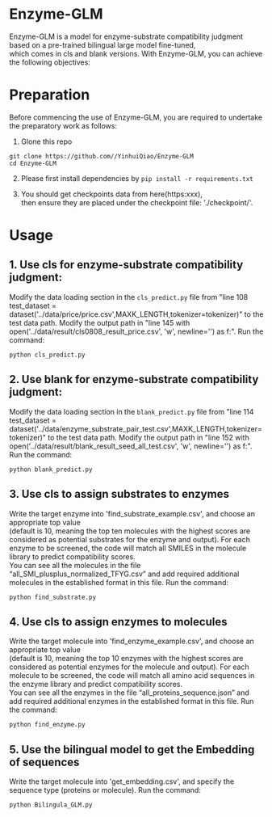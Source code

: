 # Enzyme-GLM   
Enzyme-GLM is a model for enzyme-substrate compatibility judgment based on a pre-trained bilingual large model fine-tuned,    
which comes in cls and blank versions. With Enzyme-GLM, you can achieve the following objectives:

# Preparation   

Before commencing the use of Enzyme-GLM, you are required to undertake the preparatory work as follows:   

1. Glone this repo   
```shell
git clone https://github.com//YinhuiQiao/Enzyme-GLM   
cd Enzyme-GLM
```

2. Please first install dependencies by `pip install -r requirements.txt`

3. You should get checkpoints data from here(https:xxx),   
then ensure they are placed under the checkpoint file: './checkpoint/'.

# Usage

## 1. Use cls for enzyme-substrate compatibility judgment:
Modify the data loading section in the `cls_predict.py` file from "line 108 test_dataset = dataset('../data/price/price.csv',MAXK_LENGTH,tokenizer=tokenizer)" to the test data path.
Modify the output path in "line 145 with open('../data/result/cls0808_result_price.csv', 'w', newline='') as f:".
Run the command:
```shell
python cls_predict.py
```

## 2. Use blank for enzyme-substrate compatibility judgment:
Modify the data loading section in the `blank_predict.py` file from "line 114 test_dataset = dataset('../data/enzyme_substrate_pair_test.csv',MAXK_LENGTH,tokenizer=tokenizer)" to the test data path.
Modify the output path in "line 152 with open('../data/result/blank_result_seed_all_test.csv', 'w', newline='') as f:".
Run the command:
```shell
python blank_predict.py
```

## 3. Use cls to assign substrates to enzymes
Write the target enzyme into 'find_substrate_example.csv', and choose an appropriate top value   
(default is 10, meaning the top ten molecules with the highest scores are considered as potential substrates for the enzyme and output).
For each enzyme to be screened, the code will match all SMILES in the molecule library to predict compatibility scores.   
You can see all the molecules in the file “all_SMI_plusplus_normalized_TFYG.csv” and add required additional molecules in the established format in this file.
Run the command:
```shell
python find_substrate.py
```

## 4. Use cls to assign enzymes to molecules
Write the target molecule into 'find_enzyme_example.csv', and choose an appropriate top value   
(default is 10, meaning the top 10 enzymes with the highest scores are considered as potential enzymes for the molecule and output).
For each molecule to be screened, the code will match all amino acid sequences in the enzyme library and predict compatibility scores.   
You can see all the enzymes in the file “all_proteins_sequence.json” and add required additional enzymes in the established format in this file.
Run the command:
```shell
python find_enzyme.py
```

## 5. Use the bilingual model to get the Embedding of sequences
Write the target molecule into 'get_embedding.csv', and specify the sequence type (proteins or molecule).
Run the command:
```shell
python Bilingula_GLM.py
```